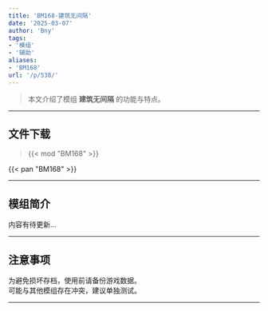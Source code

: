 ```yaml
---
title: 'BM168-建筑无间隔'
date: '2025-03-07'
author: 'Bny'
tags:
- '模组'
- '辅助'
aliases:
- 'BM168'
url: '/p/538/'
---
```


> 本文介绍了模组 **建筑无间隔** 的功能与特点。

---

## 文件下载  

> {{< mod "BM168" >}}  

{{< pan "BM168" >}}  

---

## 模组简介

>  
内容有待更新...  

---

## 注意事项

>  
为避免损坏存档，使用前请备份游戏数据。  
可能与其他模组存在冲突，建议单独测试。  

---

